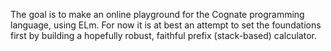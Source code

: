 The goal is to make an online playground for the Cognate programming language,
using ELm. For now it is at best an attempt to set the foundations first by
building a hopefully robust, faithful prefix (stack-based) calculator.
